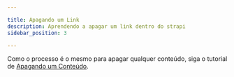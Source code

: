 ```yaml
---

title: Apagando um Link
description: Aprendendo a apagar um link dentro do strapi
sidebar_position: 3

---
```


Como o processo é o mesmo para apagar qualquer conteúdo, siga o tutorial de [Apagando um Conteúdo](/docs/usuario/strapi/iniciando-gerenciamento#apagando-um-conteúdo).
